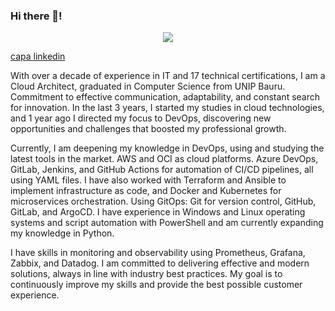 ### Hi there 👋!

<p align="center">
<img src="[assets/images/banner.png](https://github.com/rafaferreira011/rafaferreira011/assets/117859338/e478c996-b58b-4531-878c-d7de39a4d418)">
</p>

[capa linkedin](https://github.com/rafaferreira011/rafaferreira011/assets/117859338/e478c996-b58b-4531-878c-d7de39a4d418)



With over a decade of experience in IT and 17 technical certifications, I am a Cloud Architect, graduated in Computer Science from UNIP Bauru. Commitment to effective communication, adaptability, and constant search for innovation. In the last 3 years, I started my studies in cloud technologies, and 1 year ago I directed my focus to DevOps, discovering new opportunities and challenges that boosted my professional growth.

Currently, I am deepening my knowledge in DevOps, using and studying the latest tools in the market. AWS and OCI as cloud platforms. Azure DevOps, GitLab, Jenkins, and GitHub Actions for automation of CI/CD pipelines, all using YAML files. I have also worked with Terraform and Ansible to implement infrastructure as code, and Docker and Kubernetes for microservices orchestration. Using GitOps: Git for version control, GitHub, GitLab, and ArgoCD. I have experience in Windows and Linux operating systems and script automation with PowerShell and am currently expanding my knowledge in Python.

I have skills in monitoring and observability using Prometheus, Grafana, Zabbix, and Datadog. I am committed to delivering effective and modern solutions, always in line with industry best practices. My goal is to continuously improve my skills and provide the best possible customer experience.

<!--
**rafaferreira011/rafaferreira011** is a ✨ _special_ ✨ repository because its `README.md` (this file) appears on your GitHub profile.

Here are some ideas to get you started:

- 🔭 I’m currently working on ...
- 🌱 I’m currently learning ...
- 👯 I’m looking to collaborate on ...
- 🤔 I’m looking for help with ...
- 💬 Ask me about ...
- 📫 How to reach me: ...
- 😄 Pronouns: ...
- ⚡ Fun fact: ...  
-->

